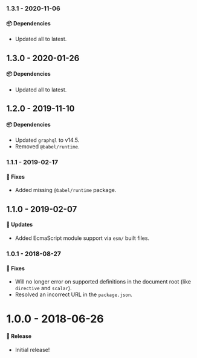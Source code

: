 ### 1.3.1 - 2020-11-06

#### 📦 Dependencies

- Updated all to latest.

## 1.3.0 - 2020-01-26

#### 📦 Dependencies

- Updated all to latest.

## 1.2.0 - 2019-11-10

#### 📦 Dependencies

- Updated `graphql` to v14.5.
- Removed `@babel/runtime`.

### 1.1.1 - 2019-02-17

#### 🐞 Fixes

- Added missing `@babel/runtime` package.

## 1.1.0 - 2019-02-07

#### 🚀 Updates

- Added EcmaScript module support via `esm/` built files.

### 1.0.1 - 2018-08-27

#### 🐞 Fixes

- Will no longer error on supported definitions in the document root (like `directive` and
  `scalar`).
- Resolved an incorrect URL in the `package.json`.

# 1.0.0 - 2018-06-26

#### 🎉 Release

- Initial release!
